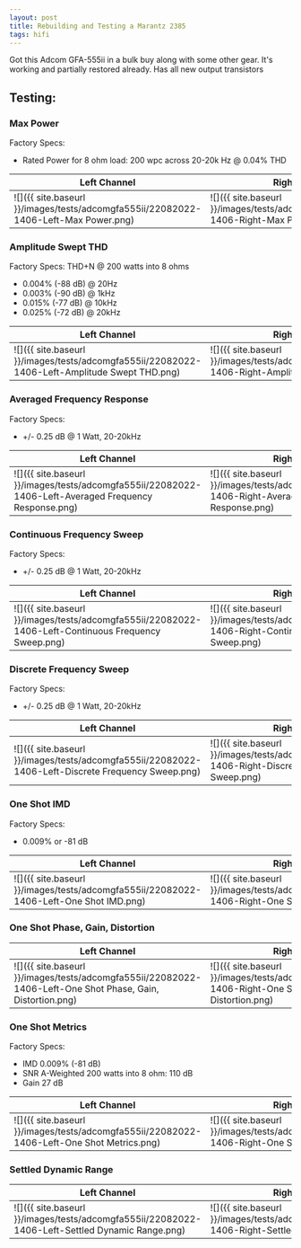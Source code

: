 ```yaml
---
layout: post
title: Rebuilding and Testing a Marantz 2385
tags: hifi
---
```


Got this Adcom GFA-555ii in a bulk buy along with some other gear. It's working and partially restored already. Has all new output transistors

## Testing:

### Max Power
Factory Specs:
- Rated Power for 8 ohm load: 200 wpc across 20-20k Hz @ 0.04% THD

| Left Channel | Right Channel |
| ---- | ---- |
| ![]({{ site.baseurl }}/images/tests/adcomgfa555ii/22082022-1406-Left-Max Power.png) | ![]({{ site.baseurl }}/images/tests/adcomgfa555ii/22082022-1406-Right-Max Power.png) |

### Amplitude Swept THD
Factory Specs: THD+N @ 200 watts into 8 ohms
- 0.004% (-88 dB) @ 20Hz 
- 0.003% (-90 dB) @ 1kHz
- 0.015% (-77 dB) @ 10kHz
- 0.025% (-72 dB) @ 20kHz

| Left Channel | Right Channel |
| ---- | ---- |
| ![]({{ site.baseurl }}/images/tests/adcomgfa555ii/22082022-1406-Left-Amplitude Swept THD.png) | ![]({{ site.baseurl }}/images/tests/adcomgfa555ii/22082022-1406-Right-Amplitude Swept THD.png) |

### Averaged Frequency Response
Factory Specs:
- +/- 0.25 dB @ 1 Watt, 20-20kHz

| Left Channel | Right Channel |
| ---- | ---- |
| ![]({{ site.baseurl }}/images/tests/adcomgfa555ii/22082022-1406-Left-Averaged Frequency Response.png) | ![]({{ site.baseurl }}/images/tests/adcomgfa555ii/22082022-1406-Right-Averaged Frequency Response.png) |

### Continuous Frequency Sweep
Factory Specs:
- +/- 0.25 dB @ 1 Watt, 20-20kHz

| Left Channel | Right Channel |
| ---- | ---- |
| ![]({{ site.baseurl }}/images/tests/adcomgfa555ii/22082022-1406-Left-Continuous Frequency Sweep.png) | ![]({{ site.baseurl }}/images/tests/adcomgfa555ii/22082022-1406-Right-Continuous Frequency Sweep.png) |

### Discrete Frequency Sweep
Factory Specs:
- +/- 0.25 dB @ 1 Watt, 20-20kHz

| Left Channel | Right Channel |
| ---- | ---- |
| ![]({{ site.baseurl }}/images/tests/adcomgfa555ii/22082022-1406-Left-Discrete Frequency Sweep.png) | ![]({{ site.baseurl }}/images/tests/adcomgfa555ii/22082022-1406-Right-Discrete Frequency Sweep.png) |

### One Shot IMD
Factory Specs:
- 0.009% or -81 dB

| Left Channel | Right Channel |
| ---- | ---- |
| ![]({{ site.baseurl }}/images/tests/adcomgfa555ii/22082022-1406-Left-One Shot IMD.png) | ![]({{ site.baseurl }}/images/tests/adcomgfa555ii/22082022-1406-Right-One Shot IMD.png) |

### One Shot Phase, Gain, Distortion

| Left Channel | Right Channel |
| ---- | ---- |
| ![]({{ site.baseurl }}/images/tests/adcomgfa555ii/22082022-1406-Left-One Shot Phase, Gain, Distortion.png) | ![]({{ site.baseurl }}/images/tests/adcomgfa555ii/22082022-1406-Right-One Shot Phase, Gain, Distortion.png) |

### One Shot Metrics
Factory Specs:
- IMD 0.009% (-81 dB)
- SNR A-Weighted 200 watts into 8 ohm: 110 dB
- Gain 27 dB

| Left Channel | Right Channel |
| ---- | ---- |
| ![]({{ site.baseurl }}/images/tests/adcomgfa555ii/22082022-1406-Left-One Shot Metrics.png) | ![]({{ site.baseurl }}/images/tests/adcomgfa555ii/22082022-1406-Right-One Shot Metrics.png) |

### Settled Dynamic Range

| Left Channel | Right Channel |
| ---- | ---- |
| ![]({{ site.baseurl }}/images/tests/adcomgfa555ii/22082022-1406-Left-Settled Dynamic Range.png) | ![]({{ site.baseurl }}/images/tests/adcomgfa555ii/22082022-1406-Right-Settled Dynamic Range.png) |

